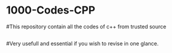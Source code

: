 # 1000-Codes-CPP
#This repository contain all the codes of c++ from trusted source
##
#Very usefull and  essential if you wish to revise in one glance.
